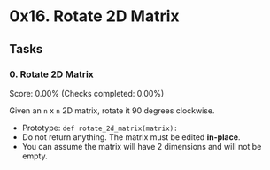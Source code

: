 0x16. Rotate 2D Matrix
======================

Tasks
-----
### 0\. Rotate 2D Matrix

Score: 0.00% (Checks completed: 0.00%)

Given an `n` x `n` 2D matrix, rotate it 90 degrees clockwise.

-   Prototype: `def rotate_2d_matrix(matrix):`
-   Do not return anything. The matrix must be edited **in-place**.
-   You can assume the matrix will have 2 dimensions and will not be empty.
